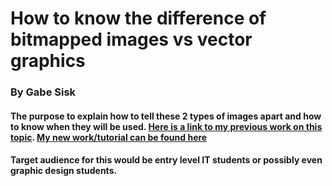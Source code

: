 # How to know the difference of bitmapped images vs vector graphics
### By Gabe Sisk
#### The purpose to explain how to tell these 2 types of images apart and how to know when they will be used. [Here is a link to my previous work on this topic](https://docs.google.com/presentation/d/1RiZMuw4Itiw-WdfwHYqYIz5tDDGJz_rAMZb0y0Nq06Y/edit?usp=sharing). [My new work/tutorial can be found here](https://github.com/GabeS1/GabeS1/blob/main/SVGTutorial.md)
#### Target audience for this would be entry level IT students or possibly even graphic design students. 
